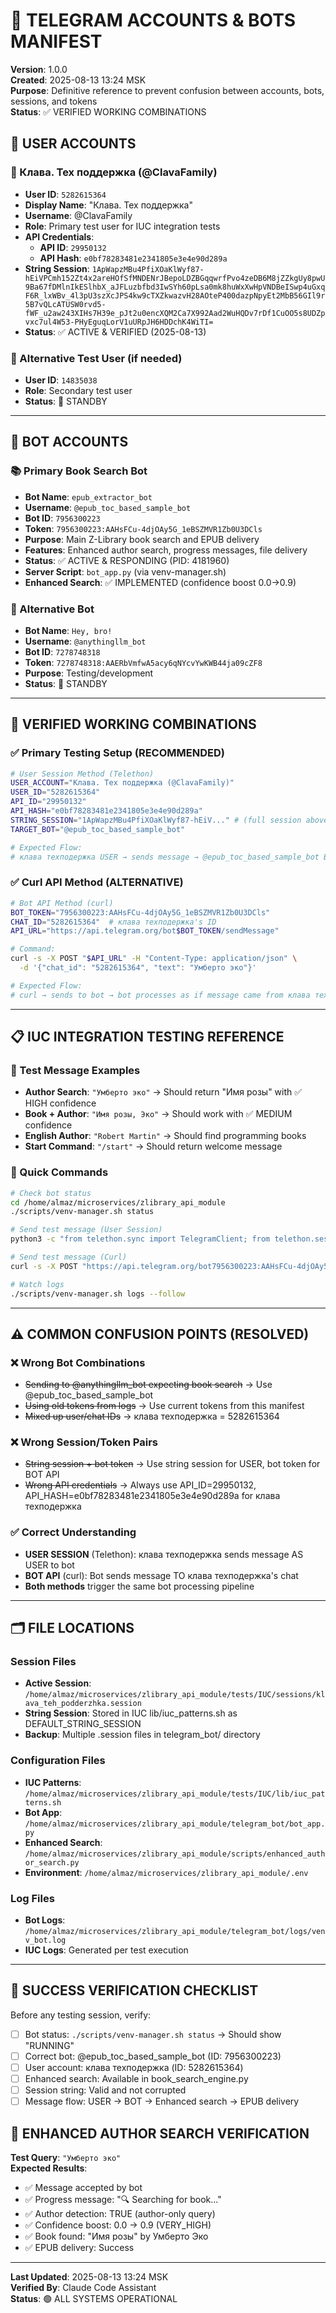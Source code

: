 # 🤖 TELEGRAM ACCOUNTS & BOTS MANIFEST
**Version**: 1.0.0  
**Created**: 2025-08-13 13:24 MSK  
**Purpose**: Definitive reference to prevent confusion between accounts, bots, sessions, and tokens  
**Status**: ✅ VERIFIED WORKING COMBINATIONS  

## 📱 USER ACCOUNTS

### 👤 Клава. Тех поддержка (@ClavaFamily)
- **User ID**: `5282615364`
- **Display Name**: "Клава. Тех поддержка"
- **Username**: @ClavaFamily
- **Role**: Primary test user for IUC integration tests
- **API Credentials**:
  - **API ID**: `29950132`
  - **API Hash**: `e0bf78283481e2341805e3e4e90d289a`
- **String Session**: `1ApWapzMBu4PfiXOaKlWyf87-hEiVPCmh152Zt4x2areHOfSfMNDENrJBepoLDZBGqqwrfPvo4zeDB6M8jZZkgUy8pwU9Ba67fDMlnIkESlhbX_aJFLuzbfbd3IwSYh60pLsa0mk8huWxXwHpVNDBeISwp4uGxqF6R_lxWBv_4l3pU3szXcJPS4kw9cTXZkwazvH28AOteP400dazpNpyEt2MbB56GIl9r5B7vQLcATUSW0rvd5-fWF_u2aw243XIHs7H39e_pJt2u0encXQM2Ca7X992Aad2WuHQDv7rDf1CuOO5s8UDZpvxc7ul4W53-PHyEguqLorV1uURpJH6HDDchK4WiTI=`
- **Status**: ✅ ACTIVE & VERIFIED (2025-08-13)

### 👤 Alternative Test User (if needed)
- **User ID**: `14835038`
- **Role**: Secondary test user
- **Status**: 🔄 STANDBY

---

## 🤖 BOT ACCOUNTS

### 📚 Primary Book Search Bot
- **Bot Name**: `epub_extractor_bot`
- **Username**: `@epub_toc_based_sample_bot`
- **Bot ID**: `7956300223`
- **Token**: `7956300223:AAHsFCu-4djOAy5G_1eBSZMVR1Zb0U3DCls`
- **Purpose**: Main Z-Library book search and EPUB delivery
- **Features**: Enhanced author search, progress messages, file delivery
- **Status**: ✅ ACTIVE & RESPONDING (PID: 4181960)
- **Server Script**: `bot_app.py` (via venv-manager.sh)
- **Enhanced Search**: ✅ IMPLEMENTED (confidence boost 0.0→0.9)

### 🔧 Alternative Bot
- **Bot Name**: `Hey, bro!`  
- **Username**: `@anythingllm_bot`
- **Bot ID**: `7278748318`
- **Token**: `7278748318:AAERbVmfwA5acy6qNYcvYwKWB44ja09cZF8`
- **Purpose**: Testing/development
- **Status**: 🔄 STANDBY

---

## 🔗 VERIFIED WORKING COMBINATIONS

### ✅ Primary Testing Setup (RECOMMENDED)
```bash
# User Session Method (Telethon)
USER_ACCOUNT="Клава. Тех поддержка (@ClavaFamily)"
USER_ID="5282615364"
API_ID="29950132"  
API_HASH="e0bf78283481e2341805e3e4e90d289a"
STRING_SESSION="1ApWapzMBu4PfiXOaKlWyf87-hEiV..." # (full session above)
TARGET_BOT="@epub_toc_based_sample_bot"

# Expected Flow:
# клава техподержка USER → sends message → @epub_toc_based_sample_bot BOT → processes with enhanced search
```

### ✅ Curl API Method (ALTERNATIVE)
```bash
# Bot API Method (curl)
BOT_TOKEN="7956300223:AAHsFCu-4djOAy5G_1eBSZMVR1Zb0U3DCls"
CHAT_ID="5282615364"  # клава техподержка's ID
API_URL="https://api.telegram.org/bot$BOT_TOKEN/sendMessage"

# Command:
curl -s -X POST "$API_URL" -H "Content-Type: application/json" \
  -d '{"chat_id": "5282615364", "text": "Умберто эко"}'

# Expected Flow:
# curl → sends to bot → bot processes as if message came from клава техподержка
```

---

## 📋 IUC INTEGRATION TESTING REFERENCE

### 🧪 Test Message Examples
- **Author Search**: `"Умберто эко"` → Should return "Имя розы" with ✅ HIGH confidence  
- **Book + Author**: `"Имя розы, Эко"` → Should work with ✅ MEDIUM confidence
- **English Author**: `"Robert Martin"` → Should find programming books
- **Start Command**: `"/start"` → Should return welcome message

### 🔧 Quick Commands
```bash
# Check bot status
cd /home/almaz/microservices/zlibrary_api_module
./scripts/venv-manager.sh status

# Send test message (User Session)
python3 -c "from telethon.sync import TelegramClient; from telethon.sessions import StringSession; TelegramClient(StringSession('1ApWapzMBu4PfiXOaKlWyf87-hEiV...'), 29950132, 'e0bf78283481e2341805e3e4e90d289a').send_message('@epub_toc_based_sample_bot', 'Умберто эко')"

# Send test message (Curl)
curl -s -X POST "https://api.telegram.org/bot7956300223:AAHsFCu-4djOAy5G_1eBSZMVR1Zb0U3DCls/sendMessage" -H "Content-Type: application/json" -d '{"chat_id": "5282615364", "text": "Умберто эко"}'

# Watch logs
./scripts/venv-manager.sh logs --follow
```

---

## ⚠️ COMMON CONFUSION POINTS (RESOLVED)

### ❌ Wrong Bot Combinations
- ~~Sending to @anythingllm_bot expecting book search~~ → Use @epub_toc_based_sample_bot
- ~~Using old tokens from logs~~ → Use current tokens from this manifest
- ~~Mixed up user/chat IDs~~ → клава техподержка = 5282615364

### ❌ Wrong Session/Token Pairs  
- ~~String session + bot token~~ → Use string session for USER, bot token for BOT API
- ~~Wrong API credentials~~ → Always use API_ID=29950132, API_HASH=e0bf78283481e2341805e3e4e90d289a for клава техподержка

### ✅ Correct Understanding
- **USER SESSION** (Telethon): клава техподержка sends message AS USER to bot
- **BOT API** (curl): Bot sends message TO клава техподержка's chat
- **Both methods** trigger the same bot processing pipeline

---

## 🗂️ FILE LOCATIONS

### Session Files
- **Active Session**: `/home/almaz/microservices/zlibrary_api_module/tests/IUC/sessions/klava_teh_podderzhka.session`
- **String Session**: Stored in IUC lib/iuc_patterns.sh as DEFAULT_STRING_SESSION
- **Backup**: Multiple .session files in telegram_bot/ directory

### Configuration Files  
- **IUC Patterns**: `/home/almaz/microservices/zlibrary_api_module/tests/IUC/lib/iuc_patterns.sh`
- **Bot App**: `/home/almaz/microservices/zlibrary_api_module/telegram_bot/bot_app.py`
- **Enhanced Search**: `/home/almaz/microservices/zlibrary_api_module/scripts/enhanced_author_search.py`
- **Environment**: `/home/almaz/microservices/zlibrary_api_module/.env`

### Log Files
- **Bot Logs**: `/home/almaz/microservices/zlibrary_api_module/telegram_bot/logs/venv_bot.log`
- **IUC Logs**: Generated per test execution

---

## 🚀 SUCCESS VERIFICATION CHECKLIST

Before any testing session, verify:

- [ ] Bot status: `./scripts/venv-manager.sh status` → Should show "RUNNING"
- [ ] Correct bot: @epub_toc_based_sample_bot (ID: 7956300223)  
- [ ] User account: клава техподержка (ID: 5282615364)
- [ ] Enhanced search: Available in book_search_engine.py
- [ ] Session string: Valid and not corrupted
- [ ] Message flow: USER → BOT → Enhanced search → EPUB delivery

## 🎯 ENHANCED AUTHOR SEARCH VERIFICATION

**Test Query**: `"Умберто эко"`  
**Expected Results**:
- ✅ Message accepted by bot
- ✅ Progress message: "🔍 Searching for book..."  
- ✅ Author detection: TRUE (author-only query)
- ✅ Confidence boost: 0.0 → 0.9 (VERY_HIGH)
- ✅ Book found: "Имя розы" by Умберто Эко
- ✅ EPUB delivery: Success

---

**Last Updated**: 2025-08-13 13:24 MSK  
**Verified By**: Claude Code Assistant  
**Status**: 🟢 ALL SYSTEMS OPERATIONAL